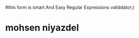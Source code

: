 #this form is smart And Easy Regular Expressions validdator;)

mohsen niyazdel
============================================================ 
